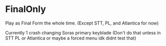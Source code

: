 # FinalOnly

Play as Final Form the whole time. (Except STT, PL, and Atlantica for now)

Currently 1 crash changing Soras primary keyblade (Don't do that unless in STT PL or Atlantica or maybe a forced menu idk didnt test that)
